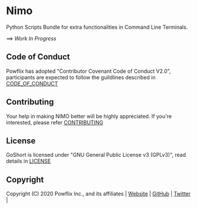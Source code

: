 # Nimo
Python Scripts Bundle for extra functionalities in Command Line Terminals.

==> *Work In Progress*

## Code of Conduct

Powflix has adopted "Contributor Covenant Code of Conduct V2.0", participants are expected to follow the guildlines described in [CODE_OF_CONDUCT](https://github.com/powflix/nimo/blob/master/CODE_OF_CONDUCT.md)

## Contributing

Your help in making NIMO better will be highly appreciated. If you're interested, please refer [CONTRIBUTING](https://github.com/powflix/nimo/blob/master/CONTRIBUTING.md)

## License

GoShort is licensed under "GNU General Public License v3 (GPLv3)", read details in [LICENSE](https://github.com/powflix/nimo/blob/master/LICENSE)

## Copyright

Copyright (C) 2020 Powflix Inc., and its affiliates | [Website](http://powflix.live) | [GitHub](https://github.com/powflix) | [Twitter](https://twitter.com/powflix) |
